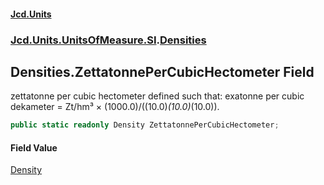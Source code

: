 #### [Jcd.Units](index.md 'index')
### [Jcd.Units.UnitsOfMeasure.SI](Jcd.Units.UnitsOfMeasure.SI.md 'Jcd.Units.UnitsOfMeasure.SI').[Densities](Densities.md 'Jcd.Units.UnitsOfMeasure.SI.Densities')

## Densities.ZettatonnePerCubicHectometer Field

zettatonne per cubic hectometer defined such that: exatonne per cubic dekameter = Zt/hm³ × (1000.0)/((10.0)*(10.0)*(10.0)).

```csharp
public static readonly Density ZettatonnePerCubicHectometer;
```

#### Field Value
[Density](Density.md 'Jcd.Units.UnitTypes.Density')